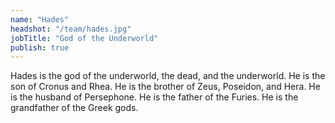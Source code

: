 ```yaml
---
name: "Hades"
headshot: "/team/hades.jpg"
jobTitle: "God of the Underworld"
publish: true
---
```


Hades is the god of the underworld, the dead, and the underworld. He is the son of Cronus and Rhea. He is the brother of Zeus, Poseidon, and Hera. He is the husband of Persephone. He is the father of the Furies. He is the grandfather of the Greek gods.
